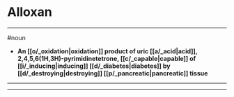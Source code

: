 # Alloxan
---
#noun
- **An [[o/_oxidation|oxidation]] product of uric [[a/_acid|acid]], 2,4,5,6(1H,3H)-pyrimidinetetrone, [[c/_capable|capable]] of [[i/_inducing|inducing]] [[d/_diabetes|diabetes]] by [[d/_destroying|destroying]] [[p/_pancreatic|pancreatic]] tissue**
---
---

